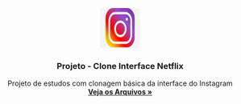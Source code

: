 <p align="center">
  <a href="https://github.com/thiagoimparato/interface-clone-instagram">
    <img src="img/logo.jpg" alt="Logo" width="80" height="80">
  </a>

  <h3 align="center">Projeto - Clone Interface Netflix</h3>

  <p align="center">
    Projeto de estudos com clonagem básica da interface do Instagram
    <br />
    <a href="https://github.com/thiagoimparato/interface-clone-instagram"><strong>Veja os Arquivos »</strong></a>
  
</p>
